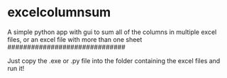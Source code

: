# excelcolumnsum
A simple python app with gui to sum all of the columns in multiple excel files, or an excel file with more than one sheet
##############################

Just copy the .exe or .py file into the folder containing the excel files and run it!
